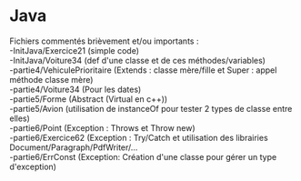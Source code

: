 # Java  

Fichiers commentés brièvement et/ou importants :  
  -InitJava/Exercice21 (simple code)  
  -InitJava/Voiture34 (def d'une classe et de ces méthodes/variables)  
  -partie4/VehiculePrioritaire (Extends : classe mère/fille et Super : appel méthode classe mère)  
  -partie4/Voiture34 (Pour les dates)  
  -partie5/Forme (Abstract (Virtual en c++))  
  -partie5/Avion (utilisation de instanceOf pour tester 2 types de classe entre elles)  
  -partie6/Point (Exception : Throws et Throw new)  
  -partie6/Exercice62 (Exception : Try/Catch et utilisation des librairies Document/Paragraph/PdfWriter/...  
  -partie6/ErrConst (Exception: Création d'une classe pour gérer un type d'exception)  
